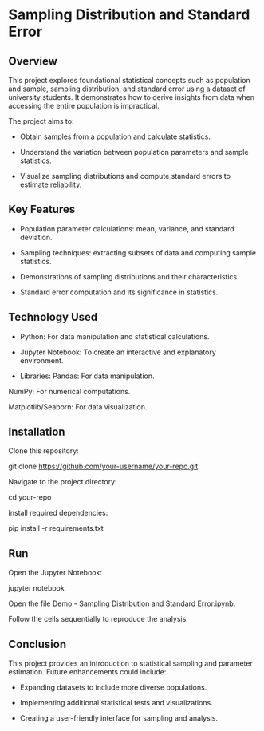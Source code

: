 # Sampling Distribution and Standard Error


## Overview

This project explores foundational statistical concepts such as population and sample, sampling distribution, and standard error using a dataset of university students. It demonstrates how to derive insights from data when accessing the entire population is impractical.

The project aims to:

- Obtain samples from a population and calculate statistics.

- Understand the variation between population parameters and sample statistics.

- Visualize sampling distributions and compute standard errors to estimate reliability.
## Key Features

- Population parameter calculations: mean, variance, and standard deviation.

- Sampling techniques: extracting subsets of data and computing sample statistics.

- Demonstrations of sampling distributions and their characteristics.

- Standard error computation and its significance in statistics.
## Technology Used

- Python: For data manipulation and statistical calculations.

- Jupyter Notebook: To create an interactive and explanatory environment.

- Libraries: Pandas: 
For data manipulation. 

NumPy: For numerical computations.

Matplotlib/Seaborn: For data visualization.


## Installation
Clone this repository:

git clone https://github.com/your-username/your-repo.git

Navigate to the project directory:

cd your-repo

Install required dependencies:

pip install -r requirements.txt

## Run

Open the Jupyter Notebook:

jupyter notebook

Open the file Demo - Sampling Distribution and Standard Error.ipynb.

Follow the cells sequentially to reproduce the analysis.
## Conclusion

This project provides an introduction to statistical sampling and parameter estimation. Future enhancements could include:

- Expanding datasets to include more diverse populations.

- Implementing additional statistical tests and visualizations.

- Creating a user-friendly interface for sampling and analysis.
